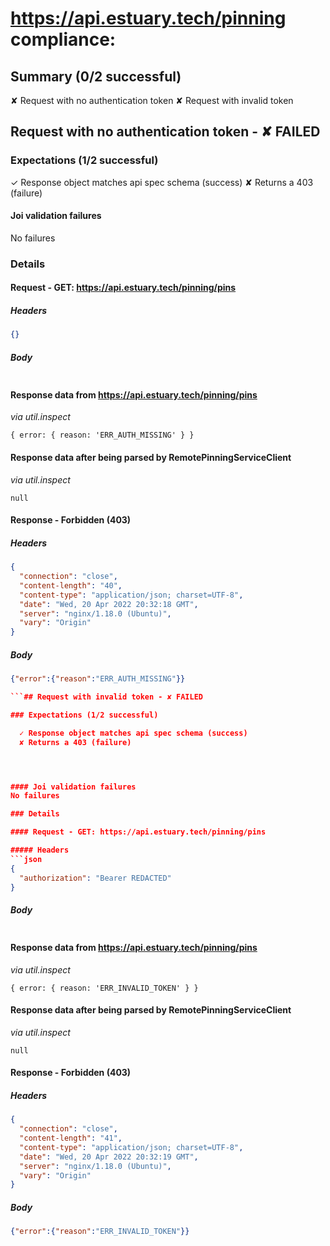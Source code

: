 
# https://api.estuary.tech/pinning compliance:

## Summary (0/2 successful)

  ✘ Request with no authentication token
  ✘ Request with invalid token

## Request with no authentication token - ✘ FAILED

### Expectations (1/2 successful)

  ✓ Response object matches api spec schema (success)
  ✘ Returns a 403 (failure)




#### Joi validation failures
No failures

### Details

#### Request - GET: https://api.estuary.tech/pinning/pins

##### Headers
```json
{}
```
##### Body
```json

```
#### Response data from https://api.estuary.tech/pinning/pins
*via util.inspect*
```
{ error: { reason: 'ERR_AUTH_MISSING' } }
```
#### Response data after being parsed by RemotePinningServiceClient
*via util.inspect*
```
null
```
#### Response - Forbidden (403)
##### Headers
```json
{
  "connection": "close",
  "content-length": "40",
  "content-type": "application/json; charset=UTF-8",
  "date": "Wed, 20 Apr 2022 20:32:18 GMT",
  "server": "nginx/1.18.0 (Ubuntu)",
  "vary": "Origin"
}
```
##### Body
```json
{"error":{"reason":"ERR_AUTH_MISSING"}}

```## Request with invalid token - ✘ FAILED

### Expectations (1/2 successful)

  ✓ Response object matches api spec schema (success)
  ✘ Returns a 403 (failure)




#### Joi validation failures
No failures

### Details

#### Request - GET: https://api.estuary.tech/pinning/pins

##### Headers
```json
{
  "authorization": "Bearer REDACTED"
}
```
##### Body
```json

```
#### Response data from https://api.estuary.tech/pinning/pins
*via util.inspect*
```
{ error: { reason: 'ERR_INVALID_TOKEN' } }
```
#### Response data after being parsed by RemotePinningServiceClient
*via util.inspect*
```
null
```
#### Response - Forbidden (403)
##### Headers
```json
{
  "connection": "close",
  "content-length": "41",
  "content-type": "application/json; charset=UTF-8",
  "date": "Wed, 20 Apr 2022 20:32:19 GMT",
  "server": "nginx/1.18.0 (Ubuntu)",
  "vary": "Origin"
}
```
##### Body
```json
{"error":{"reason":"ERR_INVALID_TOKEN"}}

```